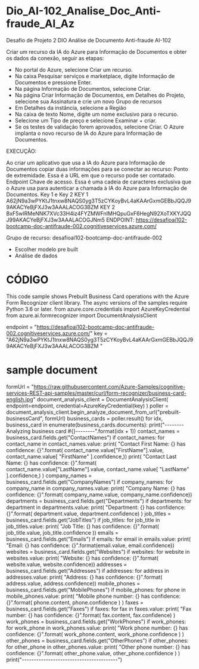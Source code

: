 # Dio_AI-102_Analise_Doc_Anti-fraude_AI_Az
Desafio de Projeto 2 DIO Análise de Documento Anti-fraude AI-102

Criar um recurso da IA do Azure para Informação de Documentos e obter os dados da conexão, seguir as etapas:
- No portal do Azure, selecione Criar um recurso.
- Na caixa Pesquisar serviços e marketplace, digite Informação de Documentos e pressione Enter.
- Na página Informação de Documentos, selecione Criar.
- Na página Criar Informação de Documentos, em Detalhes do Projeto, selecione sua Assinatura e crie um novo Grupo de recursos
- Em Detalhes da instância, selecione a Região 
- Na caixa de texto Nome, digite um nome exclusivo para o recurso.
- Selecione um Tipo de preço e selecione Examinar + criar. 
- Se os testes de validação forem aprovados, selecione Criar. O Azure implanta o novo recurso de IA do Azure para Informação de Documentos.

EXECUÇÃO:
 
Ao criar um aplicativo que usa a IA do Azure para Informação de Documentos copiar duas informações para se conectar ao recurso:
Ponto de extremidade. Essa é a URL em que o recurso pode ser contatado. Endpoint
Chave de acesso. Essa é uma cadeia de caracteres exclusiva que o Azure usa para autenticar a chamada à IA do Azure para Informação de Documentos. Key 1 e Key 2 
KEY 1 A62jN9a3wPYKtJ1tnxw8NAQS0yg3T5zCYKoyBvL4aKAArGxmGEBbJQQJ99AKACYeBjFXJ3w3AAALACOG3BZM
KEY 2 BxF5wlRMeNNK7XVc33H4iz4FYZMWFnIMHQpuGxF6HegN92XoTXKYJQQJ99AKACYeBjFXJ3w3AAALACOGJNm5
ENDPOINT: https://desafioai102-bootcamp-doc-antifraude-002.cognitiveservices.azure.com/

Grupo de recurso: desafioai102-bootcamp-doc-antifraude-002
- Escolher modelo pre built
- Análise de dados

# CÓDIGO
This code sample shows Prebuilt Business Card operations with the Azure Form Recognizer client library. 
The async versions of the samples require Python 3.6 or later.
from azure.core.credentials import AzureKeyCredential
from azure.ai.formrecognizer import DocumentAnalysisClient

endpoint = "https://desafioai102-bootcamp-doc-antifraude-002.cognitiveservices.azure.com/"
key = "A62jN9a3wPYKtJ1tnxw8NAQS0yg3T5zCYKoyBvL4aKAArGxmGEBbJQQJ99AKACYeBjFXJ3w3AAALACOG3BZM "
# sample document
formUrl = "https://raw.githubusercontent.com/Azure-Samples/cognitive-services-REST-api-samples/master/curl/form-recognizer/business-card-english.jpg"
document_analysis_client = DocumentAnalysisClient(
    endpoint=endpoint, credential=AzureKeyCredential(key)
)
poller = document_analysis_client.begin_analyze_document_from_url("prebuilt-businessCard", formUrl)
business_cards = poller.result()
for idx, business_card in enumerate(business_cards.documents):
    print("--------Analyzing business card #{}--------".format(idx + 1))
    contact_names = business_card.fields.get("ContactNames")
    if contact_names:
        for contact_name in contact_names.value:
            print(
                "Contact First Name: {} has confidence: {}".format(
                    contact_name.value["FirstName"].value,
                    contact_name.value[
                        "FirstName"
                    ].confidence,))
            print(
                "Contact Last Name: {} has confidence: {}".format(
                    contact_name.value["LastName"].value,
                    contact_name.value[
                        "LastName"
                    ].confidence,)  )
    company_names = business_card.fields.get("CompanyNames")
    if company_names:
        for company_name in company_names.value:
            print(
                "Company Name: {} has confidence: {}".format(
                    company_name.value, company_name.confidence))
    departments = business_card.fields.get("Departments")
    if departments:
        for department in departments.value:
            print(
                "Department: {} has confidence: {}".format(
                    department.value, department.confidence)  )
    job_titles = business_card.fields.get("JobTitles")
    if job_titles:
        for job_title in job_titles.value:
            print(
                "Job Title: {} has confidence: {}".format(
                    job_title.value, job_title.confidence  ))
    emails = business_card.fields.get("Emails")
    if emails:
        for email in emails.value:
            print(
                "Email: {} has confidence: {}".format(email.value, email.confidence))
    websites = business_card.fields.get("Websites")
    if websites:
        for website in websites.value:
            print(
                "Website: {} has confidence: {}".format(
                    website.value, website.confidence))
    addresses = business_card.fields.get("Addresses")
    if addresses:
        for address in addresses.value:
            print(
                "Address: {} has confidence: {}".format(
                    address.value, address.confidence))
    mobile_phones = business_card.fields.get("MobilePhones")
    if mobile_phones:
        for phone in mobile_phones.value:
            print(
                "Mobile phone number: {} has confidence: {}".format(
                    phone.content, phone.confidence  )  )
    faxes = business_card.fields.get("Faxes")
    if faxes:
        for fax in faxes.value:
            print(
                "Fax number: {} has confidence: {}".format(
                    fax.content, fax.confidence) )
    work_phones = business_card.fields.get("WorkPhones")
    if work_phones:
        for work_phone in work_phones.value:
            print(
                "Work phone number: {} has confidence: {}".format(
                    work_phone.content, work_phone.confidence   ) )
    other_phones = business_card.fields.get("OtherPhones")
    if other_phones:
        for other_phone in other_phones.value:
            print(
                "Other phone number: {} has confidence: {}".format(
                    other_phone.value, other_phone.confidence      )     )
    print("----------------------------------------")
